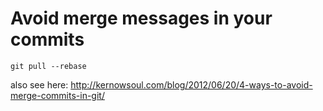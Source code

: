# Avoid merge messages in your commits

``` console
git pull --rebase
```
also see here:
http://kernowsoul.com/blog/2012/06/20/4-ways-to-avoid-merge-commits-in-git/

